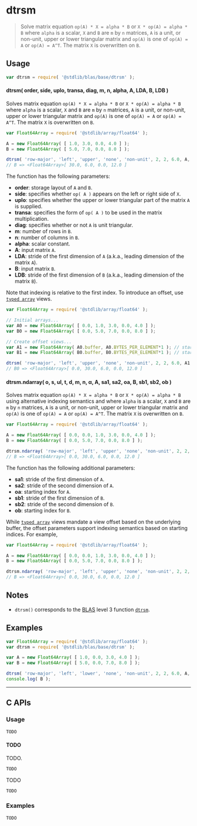 <!--

@license Apache-2.0

Copyright (c) 2024 The Stdlib Authors.

Licensed under the Apache License, Version 2.0 (the "License");
you may not use this file except in compliance with the License.
You may obtain a copy of the License at

   http://www.apache.org/licenses/LICENSE-2.0

Unless required by applicable law or agreed to in writing, software
distributed under the License is distributed on an "AS IS" BASIS,
WITHOUT WARRANTIES OR CONDITIONS OF ANY KIND, either express or implied.
See the License for the specific language governing permissions and
limitations under the License.

-->

# dtrsm

> Solve matrix equation `op(A) * X = alpha * B` or `X * op(A) = alpha * B` where `alpha` is a scalar, `X` and `B` are `m` by `n` matrices, `A` is a unit, or non-unit, upper or lower triangular matrix and `op(A)` is one of `op(A) = A` or `op(A) = A^T`. The matrix `X` is overwritten on `B`.

<section class = "usage">

## Usage

```javascript
var dtrsm = require( '@stdlib/blas/base/dtrsm' );
```

#### dtrsm( order, side, uplo, transa, diag, m, n, alpha, A, LDA, B, LDB )

Solves matrix equation `op(A) * X = alpha * B` or `X * op(A) = alpha * B` where `alpha` is a scalar, `X` and `B` are `m` by `n` matrices, `A` is a unit, or non-unit, upper or lower triangular matrix and `op(A)` is one of `op(A) = A` or `op(A) = A^T`. The matrix `X` is overwritten on `B`.

```javascript
var Float64Array = require( '@stdlib/array/float64' );

A = new Float64Array( [ 1.0, 3.0, 0.0, 4.0 ] );
B = new Float64Array( [ 5.0, 7.0, 0.0, 8.0 ] );

dtrsm( 'row-major', 'left', 'upper', 'none', 'non-unit', 2, 2, 6.0, A, 2, B, 2 );
// B => <Float64Array>[ 30.0, 6.0, 0.0, 12.0 ]
```

The function has the following parameters:

-   **order**: storage layout of `A` and `B`.
-   **side**: specifies whether `op( A )` appears on the left or right side of `X`.
-   **uplo**: specifies whether the upper or lower triangular part of the matrix `A` is supplied.
-   **transa**: specifies the form of `op( A )` to be used in the matrix multiplication.
-   **diag**: specifies whether or not `A` is unit triangular.
-   **m**: number of rows in `B`.
-   **n**: number of columns in `B`.
-   **alpha**: scalar constant.
-   **A**: input matrix `A`.
-   **LDA**: stride of the first dimension of `A` (a.k.a., leading dimension of the matrix `A`).
-   **B**: input matrix `B`.
-   **LDB**: stride of the first dimension of `B` (a.k.a., leading dimension of the matrix `B`).

Note that indexing is relative to the first index. To introduce an offset, use [`typed array`][mdn-typed-array] views.

<!-- eslint-disable stdlib/capitalized-comments -->

```javascript
var Float64Array = require( '@stdlib/array/float64' );

// Initial arrays...
var A0 = new Float64Array( [ 0.0, 1.0, 3.0, 0.0, 4.0 ] );
var B0 = new Float64Array( [ 0.0, 5.0, 7.0, 0.0, 8.0 ] );

// Create offset views...
var A1 = new Float64Array( A0.buffer, A0.BYTES_PER_ELEMENT*1 ); // start at 2nd element
var B1 = new Float64Array( B0.buffer, B0.BYTES_PER_ELEMENT*1 ); // start at 2nd element

dtrsm( 'row-major', 'left', 'upper', 'none', 'non-unit', 2, 2, 6.0, A1, 2, B1, 2 );
// B0 => <Float64Array>[ 0.0, 30.0, 6.0, 0.0, 12.0 ]
```

#### dtrsm.ndarray( o, s, ul, t, d, m, n, α, A, sa1, sa2, oa, B, sb1, sb2, ob )

Solves matrix equation `op(A) * X = alpha * B` or `X * op(A) = alpha * B` using alternative indexing semantics and where `alpha` is a scalar, `X` and `B` are `m` by `n` matrices, `A` is a unit, or non-unit, upper or lower triangular matrix and `op(A)` is one of `op(A) = A` or `op(A) = A^T`. The matrix `X` is overwritten on `B`.

```javascript
var Float64Array = require( '@stdlib/array/float64' );

A = new Float64Array( [ 0.0, 0.0, 1.0, 3.0, 0.0, 4.0 ] );
B = new Float64Array( [ 0.0, 5.0, 7.0, 0.0, 8.0 ] );

dtrsm.ndarray( 'row-major', 'left', 'upper', 'none', 'non-unit', 2, 2, 6.0, A, 2, 1, 2, B, 2, 1, 1 );
// B => <Float64Array>[ 0.0, 30.0, 6.0, 0.0, 12.0 ]
```

The function has the following additional parameters:

-   **sa1**: stride of the first dimension of `A`.
-   **sa2**: stride of the second dimension of `A`.
-   **oa**: starting index for `A`.
-   **sb1**: stride of the first dimension of `B`.
-   **sb2**: stride of the second dimension of `B`.
-   **ob**: starting index for `B`.

While [`typed array`][mdn-typed-array] views mandate a view offset based on the underlying buffer, the offset parameters support indexing semantics based on starting indices. For example,

```javascript
var Float64Array = require( '@stdlib/array/float64' );

A = new Float64Array( [ 0.0, 0.0, 1.0, 3.0, 0.0, 4.0 ] );
B = new Float64Array( [ 0.0, 5.0, 7.0, 0.0, 8.0 ] );

dtrsm.ndarray( 'row-major', 'left', 'upper', 'none', 'non-unit', 2, 2, 6.0, A, 2, 1, 2, B, 2, 1, 1 );
// B => <Float64Array>[ 0.0, 30.0, 6.0, 0.0, 12.0 ]
```

</section>

<!-- /.usage -->

<section class="notes">

## Notes

-   `dtrsm()` corresponds to the [BLAS][blas] level 3 function [`dtrsm`][dtrsm].

</section>

<!-- /.notes -->

<section class="examples">

## Examples

<!-- eslint no-undef: "error" -->

```javascript
var Float64Array = require( '@stdlib/array/float64' );
var dtrsm = require( '@stdlib/blas/base/dtrsm' );

var A = new Float64Array( [ 1.0, 0.0, 3.0, 4.0 ] );
var B = new Float64Array( [ 5.0, 0.0, 7.0, 8.0 ] );

dtrsm( 'row-major', 'left', 'lower', 'none', 'non-unit', 2, 2, 6.0, A, 2, B, 2 );
console.log( B );
```

</section>

<!-- /.examples -->

<!-- C interface documentation. -->

* * *

<section class="c">

## C APIs

<!-- Section to include introductory text. Make sure to keep an empty line after the intro `section` element and another before the `/section` close. -->

<section class="intro">

</section>

<!-- /.intro -->

<!-- C usage documentation. -->

<section class="usage">

### Usage

```c
TODO
```

#### TODO

TODO.

```c
TODO
```

TODO

```c
TODO
```

</section>

<!-- /.usage -->

<!-- C API usage notes. Make sure to keep an empty line after the `section` element and another before the `/section` close. -->

<section class="notes">

</section>

<!-- /.notes -->

<!-- C API usage examples. -->

<section class="examples">

### Examples

```c
TODO
```

</section>

<!-- /.examples -->

</section>

<!-- /.c -->

<!-- Section for related `stdlib` packages. Do not manually edit this section, as it is automatically populated. -->

<section class="related">

</section>

<!-- /.related -->

<!-- Section for all links. Make sure to keep an empty line after the `section` element and another before the `/section` close. -->

<section class="links">

[blas]: http://www.netlib.org/blas

[dtrsm]: https://www.netlib.org/lapack/explore-html/d9/de5/group__trsm_ga7120d931d7b1a15e12d50d328799df8a.html#ga7120d931d7b1a15e12d50d328799df8a

[mdn-typed-array]: https://developer.mozilla.org/en-US/docs/Web/JavaScript/Reference/Global_Objects/TypedArray

</section>

<!-- /.links -->
